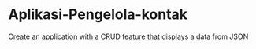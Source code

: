 # Aplikasi-Pengelola-kontak
Create an application with a CRUD feature that displays a data from JSON
